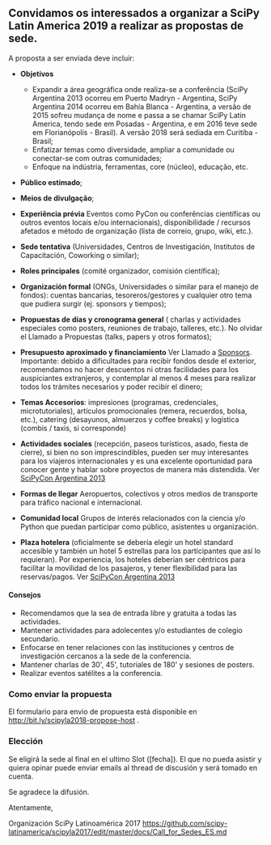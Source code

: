 ## Convidamos os interessados a organizar a SciPy Latin America 2019 a realizar as propostas de sede.

A proposta a ser enviada deve incluir:

- **Objetivos**
    - Expandir a área geográfica onde realiza-se a conferência (SciPy Argentina 2013 ocorreu em Puerto Madryn - Argentina, SciPy Argentina 2014 ocorreu em Bahía Blanca - Argentina, a versão de 2015 sofreu mudança de nome e passa a se chamar SciPy Latin America, tendo sede em Posadas - Argentina, e em 2016 teve sede em Florianópolis - Brasil). A versão 2018 será sediada em Curitiba - Brasil;
    - Enfatizar temas como diversidade, ampliar a comunidade ou conectar-se com outras comunidades;
    - Enfoque na indústria, ferramentas, core (núcleo), educação, etc.

- **Público estimado**;
- **Meios de divulgação**;
- **Experiência prévia** Eventos como PyCon ou conferências científicas ou outros eventos locais e/ou internacionais),
disponibilidade / recursos afetados e método de organização (lista de correio, grupo, wiki, etc.).
- **Sede tentativa** (Universidades, Centros de Investigación, Institutos de Capacitación, Coworking o similar);
- **Roles principales** (comité organizador, comisión científica);
- **Organización formal** (ONGs, Universidades o similar para el manejo de fondos): cuentas bancarias, tesoreros/gestores y cualquier otro tema que pudiera surgir (ej. sponsors y tiempos);
- **Propuestas de días y cronograma general** ( charlas y actividades especiales como posters, reuniones de trabajo, talleres, etc.). No olvidar el Llamado a Propuestas (talks, papers y otros formatos);
- **Presupuesto aproximado y financiamiento** Ver Llamado a [Sponsors](http://www.scipyla.org/conf/2013/sponsors/index.html). Importante: debido a dificultades para recibir fondos desde el exterior, recomendamos no hacer descuentos ni otras facilidades para los auspiciantes extranjeros, y contemplar al menos 4 meses para realizar todos los trámites necesarios y poder recibir el dinero;
- **Temas Accesorios**: impresiones (programas, credenciales, microtutoriales), artículos promocionales (remera, recuerdos, bolsa, etc.), catering (desayunos, almuerzos y coffee breaks) y logística (combis / taxis, si corresponde)
- **Actividades sociales** (recepción, paseos turísticos, asado, fiesta de cierre), si bien no son imprescindibles, pueden ser muy interesantes para los viajeros internacionales y es una excelente oportunidad para conocer gente y hablar sobre proyectos de manera más distendida. Ver [SciPyCon Argentina 2013](http://www.scipyla.org/conf/2013/venue/index.html)
- **Formas de llegar** Aeropuertos, colectivos y otros medios de transporte para tráfico nacional e internacional.
- **Comunidad local** Grupos de interés relacionados con la ciencia y/o Python que puedan participar como público, asistentes u organización.
- **Plaza hotelera** (oficialmente se debería elegir un hotel standard accesible y también un hotel 5 estrellas para los participantes que así lo requieran). Por experiencia, los hoteles deberían ser céntricos para facilitar la movilidad de los pasajeros, y tener flexibilidad para las reservas/pagos. Ver [SciPyCon Argentina 2013](http://www.scipyla.org/conf/2013/venue/index.html)

#### Consejos

- Recomendamos que la sea de entrada libre y gratuita a todas las actividades.
- Mantener actividades para adolecentes y/o estudiantes de colegio secundario.
- Enfocarse en tener relaciones con las instituciones y centros de investigación cercanos a la sede de la conferencia.
- Mantener charlas de 30', 45', tutoriales de 180' y sesiones de posters.
- Realizar eventos satélites a la conferencia.

### Como enviar la propuesta

El formulario para envio de propuesta está disponible en http://bit.ly/scipyla2018-propose-host .

### Elección

Se eligirá la sede al final en el ultimo Slot ([fecha]). El que no pueda asistir y quiera opinar puede enviar emails al thread de discusión y será tomado en cuenta.

Se agradece la difusión.

Atentamente,

Organización SciPy Latinoamérica 2017
https://github.com/scipy-latinamerica/scipyla2017/edit/master/docs/Call_for_Sedes_ES.md
